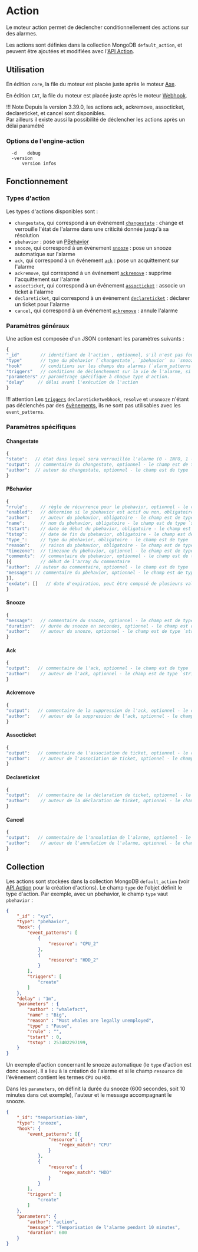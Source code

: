 # Action

Le moteur action permet de déclencher conditionnellement des actions sur des alarmes.

Les actions sont définies dans la collection MongoDB `default_action`, et peuvent être ajoutées et modifiées avec l'[API Action](../../guide-developpement/api/api-v2-action.md).

## Utilisation

En édition `core`, la file du moteur est placée juste après le moteur [Axe](moteur-axe.md).

En édition `CAT`, la file du moteur est placée juste après le moteur [Webhook](moteur-webhook.md).

!!! Note
    Depuis la version 3.39.0, les actions ack, ackremove, assocticket, declareticket, et cancel sont disponibles.  
    Par ailleurs il existe aussi la possibilité de déclencher les actions après un délai paramétré

### Options de l'engine-action

```
  -d	debug
  -version
      version infos
```

## Fonctionnement

### Types d'action

Les types d'actions disponibles sont :

* `changestate`, qui correspond à un évènement [`changestate`](../../guide-developpement/struct-event.md#event-changestate-structure) : change et verrouille l'état de l'alarme dans une criticité donnée jusqu'à sa résolution
* `pbehavior` : pose un [PBehavior](moteur-pbehavior.md)
* `snooze`, qui correspond à un évènement [`snooze`](../../guide-developpement/struct-event.md#event-snooze-structure) : pose un snooze automatique sur l'alarme
* `ack`, qui correspond à un événement [`ack`](../../guide-developpement/struct-event.md#event-acknowledgment-structure) : pose un acquittement sur l'alarme
* `ackremove`, qui correspond à un événement [`ackremove`](../../guide-developpement/struct-event.md#event-ackremove-structure) : supprime l'acquittement sur l'alarme
* `assocticket`, qui correspond à un événement [`assocticket`](../../guide-developpement/struct-event.md#event-assocticket-structure) : associe un ticket à l'alarme
* `declareticket`, qui correspond à un événement [`declareticket`](../../guide-developpement/struct-event.md#event-declareticket-structure) : déclarer un ticket pour l'alarme
* `cancel`, qui correspond à un événement [`ackremove`](../../guide-developpement/struct-event.md#event-cancel-structure) : annule l'alarme

### Paramètres généraux

Une action est composée d'un JSON contenant les paramètres suivants :

```javascript
{
"_id"        // identifiant de l'action , optionnel, s'il n'est pas fourni par l'utilisateur il sera généré automatiquement - le champ est de type `string`
"type"       // type du pbehavior (`changestate`, `pbehavior` ou `snooze`), obligatoire - le champ est de type `string`
"hook"       // conditions sur les champs des alarmes (`alarm_patterns`), des entités (`entity_patterns`) ou des évènements (`event_patterns`) dans lesquelles l'action doit être appelée, optionnel
"triggers"   // conditions de déclenchement sur la vie de l'alarme, si plusieurs triggers sont indiqués, au moins un de ces triggers doit avoir eu lieu pour que l'action soit appelée
"parameters" // paramétrage spécifique à chaque type d'action.
"delay"	    // délai avant l'exécution de l'action 
}
```

!!! attention
    Les [`triggers`](../architecture-interne/triggers.md) `declareticketwebhook`, `resolve` et `unsnooze` n'étant pas déclenchés par des [évènements](../../guide-developpement/struct-event.md), ils ne sont pas utilisables avec les `event_patterns`.

### Paramètres spécifiques

#### Changestate

```javascript
{
"state":   // état dans lequel sera verrouillée l'alarme (0 - INFO, 1 - MINOR, 2 - MAJOR, 3 - CRITICAL), le champ est de type `integer`
"output":  // commentaire du changestate, optionnel - le champ est de type `string`
"author":  // auteur du changestate, optionnel - le champ est de type `string`
}
```

#### PBehavior

```javascript
{
"rrule":     // règle de récurrence pour le pbehavior, optionnel - le champ est de type `string`
"enabled":   // détermine si le pbehavior est actif ou non, obligatoire - le champ est de type `boolean`
"author":    // auteur du pbehavior, obligatoire - le champ est de type `string`
"name":      // nom du pbehavior, obligatoire - le champ est de type `string`
"tstart":    // date de début du pbehavior, obligatoire - le champ est de type `integer` en UNIX timestamp
"tstop":     // date de fin du pbehavior, obligatoire - le champ est de type `integer` en UNIX timestamp
"type_":     // type du pbehavior, obligatoire - le champ est de type `string`
"reason":    // raison du pbehavior, obligatoire - le champ est de type `string`
"timezone":  // timezone du pbehavior, optionnel - le champ est de type `string`
"comments":  // commentaire du pbehavior, optionnel - le champ est de type `array`
[{           // début de l'array du commentaire
"author":  // auteur du commentaire, optionnel - le champ est de type `string`
"message": // commentaire du pbehavior, optionnel - le champ est de type `string`
}],
"exdate": []   // date d'expiration, peut être composé de plusieurs valeurs, optionnel - le champ est de type integer` en UNIX timestamp
}
```

#### Snooze

```javascript
{
"message":   // commentaire du snooze, optionnel - le champ est de type `string`
"duration":  // durée du snooze en secondes, optionnel - le champ est de type `number`
"author":    // auteur du snooze, optionnel - le champ est de type `string`
}
```

#### Ack

```javascript
{
"output":   // commentaire de l'ack, optionnel - le champ est de type `string`
"author":    // auteur de l'ack, optionnel - le champ est de type `string`
}
```

#### Ackremove

```javascript
{
"output":   // commentaire de la suppression de l'ack, optionnel - le champ est de type `string`
"author":    // auteur de la suppression de l'ack, optionnel - le champ est de type `string`
}
```

#### Assocticket

```javascript
{
"output":   // commentaire de l'association de ticket, optionnel - le champ est de type `string`
"author":    // auteur de l'association de ticket, optionnel - le champ est de type `string`
}
```

#### Declareticket

```javascript
{
"output":   // commentaire de la déclaration de ticket, optionnel - le champ est de type `string`
"author":    // auteur de la déclaration de ticket, optionnel - le champ est de type `string`
}
```

#### Cancel

```javascript
{
"output":   // commentaire de l'annulation de l'alarme, optionnel - le champ est de type `string`
"author":    // auteur de l'annulation de l'alarme, optionnel - le champ est de type `string`
}
```



## Collection

Les actions sont stockées dans la collection MongoDB `default_action` (voir [API Action](../../guide-developpement/api/api-v2-action.md) pour la création d'actions). Le champ `type` de l'objet définit le type d'action. Par exemple, avec un pbehavior, le champ `type` vaut `pbehavior` :

```json
{
    "_id" : "xyz",
    "type": "pbehavior",
    "hook": {
        "event_patterns": [
            {
                "resource": "CPU_2"
            },
            {
                "resource": "HDD_2"
            }
        ],
        "triggers": [
            "create"
        ]
    },
    "delay" : "1m",
    "parameters" : {
        "author" : "whalefact",
        "name" : "Big",
        "reason" : "Most whales are legally unemployed",
        "type" : "Pause",
        "rrule" : "",
        "tstart" : 0,
        "tstop" : 253402297199,
    }
}
```

Un exemple d'action concernant le snooze automatique (le `type` d'action est donc `snooze`). Il a lieu à la création de l'alarme et si le champ `resource` de l'évènement contient les termes `CPU`  ou `HDD`.

Dans les `parameters`, on définit la durée du snooze (600 secondes, soit 10 minutes dans cet exemple), l'auteur et le message accompagnant le snooze.

```json
{
	"_id": "temporisation-10m",
	"type": "snooze",
	"hook": {
		"event_patterns": [{
				"resource": {
					"regex_match": "CPU"
				}
			},
			{
				"resource": {
					"regex_match": "HDD"
				}
			}
		],
		"triggers": [
			"create"
		]
	},
	"parameters": {
		"author": "action",
		"message": "Temporisation de l'alarme pendant 10 minutes",
		"duration": 600
	}
}
```
